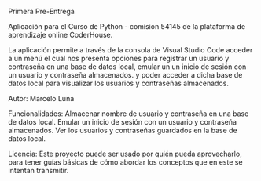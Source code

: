 Primera Pre-Entrega

Aplicación para el Curso de Python - comisión 54145 de la plataforma de aprendizaje online CoderHouse. 

La aplicación permite a través de la consola de Visual Studio Code acceder a un menú el cual nos presenta opciones para registrar un usuario y contraseña en una base de datos local, emular un un inicio de sesión con un usuario y contraseña almacenados.
y poder acceder a dicha base de datos local para visualizar los usuarios y contraseñas almacenados.

Autor:
Marcelo Luna

Funcionalidades:
Almacenar nombre de usuario y contraseña en una base de datos local.
Emular un inicio de sesión con un usuario y contraseña almacenados.
Ver los usuarios y contraseñas guardados en la base de datos local.

Licencia:
Este proyecto puede ser usado por quién pueda aprovecharlo, para tener guías básicas de cómo abordar los conceptos que en este se intentan transmitir.
